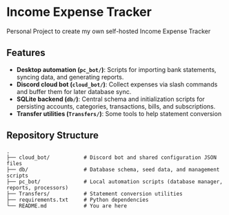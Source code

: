 # Income Expense Tracker

Personal Project to create my own self-hosted Income Expense Tracker

## Features
- **Desktop automation (`pc_bot/`)**: Scripts for importing bank statements, syncing data, and generating reports.
- **Discord cloud bot (`cloud_bot/`)**: Collect expenses via slash commands and buffer them for later database sync.
- **SQLite backend (`db/`)**: Central schema and initialization scripts for persisting accounts, categories, transactions, bills, and subscriptions.
- **Transfer utilities (`Transfers/`)**: Some tools to help statement conversion

## Repository Structure
```text
.
├── cloud_bot/           # Discord bot and shared configuration JSON files
├── db/                  # Database schema, seed data, and management scripts
├── pc_bot/              # Local automation scripts (database manager, reports, processors)
├── Transfers/           # Statement conversion utilities
├── requirements.txt     # Python dependencies
└── README.md            # You are here
```





